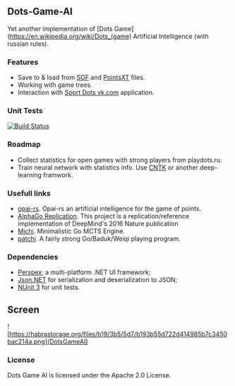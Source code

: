 ## Dots-Game-AI

Yet another implementation of [Dots Game](https://en.wikipedia.org/wiki/Dots_(game) Artificial Intelligence (with russian rules).

### Features

* Save to & load from [SGF](https://en.wikipedia.org/wiki/Smart_Game_Format) and [PointsXT](http://pointsgame.net/site/pointsxt) files.
* Working with game trees.
* Interaction with [Sport Dots vk.com](https://vk.com/app4214777_1194928) application.

### Unit Tests
[![Build Status](https://travis-ci.org/KvanTTT/Dots-Game-AI.svg?branch=master)](https://travis-ci.org/KvanTTT/Dots-Game-AI)

### Roadmap

* Collect statistics for open games with strong players from playdots.ru.
* Train neural network with statistics info. Use [CNTK](https://github.com/Microsoft/CNTK) or another deep-learning framwork.

### Usefull links

* [opai-rs](https://github.com/kurnevsky/opai-rs). Opai-rs an artificial intelligence for the game of points.
* [AlphaGo Replication](https://github.com/Rochester-NRT/AlphaGo). This project is a replication/reference implementation of DeepMind's 2016 Nature publication
* [Michi](https://github.com/pasky/michi). Minimalistic Go MCTS Engine.
* [patchi](https://github.com/pasky/pachi). A fairly strong Go/Baduk/Weiqi playing program.

### Dependencies

* [Perspex](https://github.com/Perspex/Perspex); a multi-platform .NET UI framework;
* [Json.NET](http://www.newtonsoft.com/json) for serialization and deserialization to JSON;
* [NUnit 3](http://www.nunit.org/) for unit tests.

## Screen

![https://habrastorage.org/files/b19/3b5/5d7/b193b55d722d414985b7c3450bac214a.png](DotsGameAI)

### License

Dots Game AI is licensed under the Apache 2.0 License.